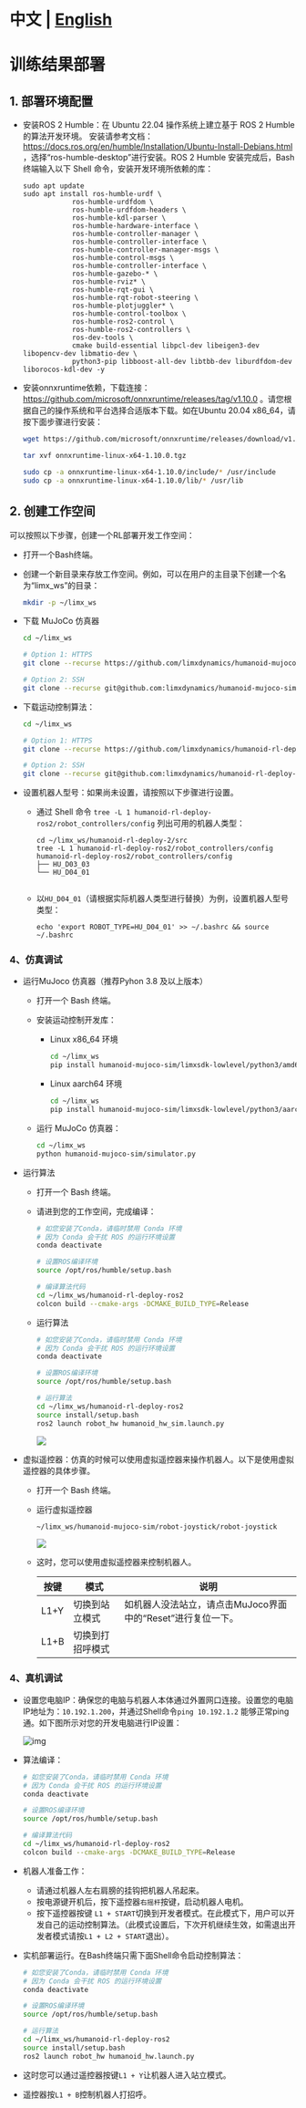 # 中文 | [English](README.md)
# 训练结果部署



## 1. 部署环境配置

- 安装ROS 2 Humble：在 Ubuntu 22.04 操作系统上建立基于 ROS 2 Humble 的算法开发环境。 安装请参考文档： https://docs.ros.org/en/humble/Installation/Ubuntu-Install-Debians.html ，选择“ros-humble-desktop”进行安装。ROS 2 Humble 安装完成后，Bash 终端输入以下 Shell 命令，安装开发环境所依赖的库：

    ```
    sudo apt update
    sudo apt install ros-humble-urdf \
                ros-humble-urdfdom \
                ros-humble-urdfdom-headers \
                ros-humble-kdl-parser \
                ros-humble-hardware-interface \
                ros-humble-controller-manager \
                ros-humble-controller-interface \
                ros-humble-controller-manager-msgs \
                ros-humble-control-msgs \
                ros-humble-controller-interface \
                ros-humble-gazebo-* \
                ros-humble-rviz* \
                ros-humble-rqt-gui \
                ros-humble-rqt-robot-steering \
                ros-humble-plotjuggler* \
                ros-humble-control-toolbox \
                ros-humble-ros2-control \
                ros-humble-ros2-controllers \
                ros-dev-tools \
                cmake build-essential libpcl-dev libeigen3-dev libopencv-dev libmatio-dev \
                python3-pip libboost-all-dev libtbb-dev liburdfdom-dev liborocos-kdl-dev -y
    ```

    

- 安装onnxruntime依赖，下载连接：https://github.com/microsoft/onnxruntime/releases/tag/v1.10.0  。请您根据自己的操作系统和平台选择合适版本下载。如在Ubuntu 20.04 x86_64，请按下面步骤进行安装：
  
    ```Bash
    wget https://github.com/microsoft/onnxruntime/releases/download/v1.10.0/onnxruntime-linux-x64-1.10.0.tgz
    
    tar xvf onnxruntime-linux-x64-1.10.0.tgz
    
    sudo cp -a onnxruntime-linux-x64-1.10.0/include/* /usr/include
    sudo cp -a onnxruntime-linux-x64-1.10.0/lib/* /usr/lib
    ```



## 2. 创建工作空间

可以按照以下步骤，创建一个RL部署开发工作空间：

- 打开一个Bash终端。

- 创建一个新目录来存放工作空间。例如，可以在用户的主目录下创建一个名为“limx_ws”的目录：

  ```Bash
  mkdir -p ~/limx_ws
  ```

- 下载 MuJoCo 仿真器

  ```Bash
  cd ~/limx_ws
  
  # Option 1: HTTPS
  git clone --recurse https://github.com/limxdynamics/humanoid-mujoco-sim.git
  
  # Option 2: SSH
  git clone --recurse git@github.com:limxdynamics/humanoid-mujoco-sim.git
  ```

- 下载运动控制算法：

  ```Bash
  cd ~/limx_ws
  
  # Option 1: HTTPS
  git clone --recurse https://github.com/limxdynamics/humanoid-rl-deploy-ros2.git
  
  # Option 2: SSH
  git clone --recurse git@github.com:limxdynamics/humanoid-rl-deploy-ros2.git
  ```


- 设置机器人型号：如果尚未设置，请按照以下步骤进行设置。

  - 通过 Shell 命令 `tree -L 1 humanoid-rl-deploy-ros2/robot_controllers/config` 列出可用的机器人类型：

    ```
    cd ~/limx_ws/humanoid-rl-deploy-2/src
    tree -L 1 humanoid-rl-deploy-ros2/robot_controllers/config
    humanoid-rl-deploy-ros2/robot_controllers/config
    ├── HU_D03_03
    └── HU_D04_01

    
    ```

  - 以`HU_D04_01`（请根据实际机器人类型进行替换）为例，设置机器人型号类型：

    ```
    echo 'export ROBOT_TYPE=HU_D04_01' >> ~/.bashrc && source ~/.bashrc
    ```

### 4、仿真调试

- 运行MuJoco 仿真器（推荐Pyhon 3.8 及以上版本）

  - 打开一个 Bash 终端。

  - 安装运动控制开发库：

    - Linux x86_64 环境

      ```bash
      cd ~/limx_ws
      pip install humanoid-mujoco-sim/limxsdk-lowlevel/python3/amd64/limxsdk-*-py3-none-any.whl
      ```

    - Linux aarch64 环境

      ```bash
      cd ~/limx_ws
      pip install humanoid-mujoco-sim/limxsdk-lowlevel/python3/aarch64/limxsdk-*-py3-none-any.whl
      ```

  - 运行 MuJoCo 仿真器：

    ```bash
    cd ~/limx_ws
    python humanoid-mujoco-sim/simulator.py
    ```

- 运行算法

  - 打开一个 Bash 终端。

  - 请进到您的工作空间，完成编译：

    ```bash
    # 如您安装了Conda，请临时禁用 Conda 环境
    # 因为 Conda 会干扰 ROS 的运行环境设置
    conda deactivate
    
    # 设置ROS编译环境
    source /opt/ros/humble/setup.bash
    
    # 编译算法代码
    cd ~/limx_ws/humanoid-rl-deploy-ros2
    colcon build --cmake-args -DCMAKE_BUILD_TYPE=Release
    ```

  - 运行算法

    ```bash
    # 如您安装了Conda，请临时禁用 Conda 环境
    # 因为 Conda 会干扰 ROS 的运行环境设置
    conda deactivate
    
    # 设置ROS编译环境
    source /opt/ros/humble/setup.bash
    
    # 运行算法
    cd ~/limx_ws/humanoid-rl-deploy-ros2
    source install/setup.bash
    ros2 launch robot_hw humanoid_hw_sim.launch.py
    ```

    ![](doc/simulator.gif)

- 虚拟遥控器：仿真的时候可以使用虚拟遥控器来操作机器人。以下是使用虚拟遥控器的具体步骤。

  - 打开一个 Bash 终端。

  - 运行虚拟遥控器

    ```
    ~/limx_ws/humanoid-mujoco-sim/robot-joystick/robot-joystick
    ```

    ![](doc/robot-joystick.png)


  - 这时，您可以使用虚拟遥控器来控制机器人。

    | **按键** | **模式**         | **说明**                                                    |
    | -------- | ---------------- | ----------------------------------------------------------- |
    | L1+Y     | 切换到站立模式   | 如机器人没法站立，请点击MuJoco界面中的“Reset”进行复位一下。 |
    | L1+B     | 切换到打招呼模式 |                                                             |

### 4、真机调试

- 设置您电脑IP：确保您的电脑与机器人本体通过外置网口连接。设置您的电脑IP地址为：`10.192.1.200`，并通过Shell命令`ping 10.192.1.2` 能够正常ping通。如下图所示对您的开发电脑进行IP设置：

  ![img](doc/ip.png)

- 算法编译：

  ```bash
  # 如您安装了Conda，请临时禁用 Conda 环境
  # 因为 Conda 会干扰 ROS 的运行环境设置
  conda deactivate
  
  # 设置ROS编译环境
  source /opt/ros/humble/setup.bash
  
  # 编译算法代码
  cd ~/limx_ws/humanoid-rl-deploy-ros2
  colcon build --cmake-args -DCMAKE_BUILD_TYPE=Release
  ```

- 机器人准备工作：

  - 请通过机器人左右肩膀的挂钩把机器人吊起来。
  - 按电源键开机后，按下遥控器`右摇杆`按键，启动机器人电机。
  - 按下遥控器按键 `L1 + START`切换到开发者模式。在此模式下，用户可以开发自己的运动控制算法。（此模式设置后，下次开机继续生效，如需退出开发者模式请按`L1 + L2 + START`退出）。

- 实机部署运行。在Bash终端只需下面Shell命令启动控制算法：

  ```bash
  # 如您安装了Conda，请临时禁用 Conda 环境
  # 因为 Conda 会干扰 ROS 的运行环境设置
  conda deactivate
  
  # 设置ROS编译环境
  source /opt/ros/humble/setup.bash
  
  # 运行算法
  cd ~/limx_ws/humanoid-rl-deploy-ros2
  source install/setup.bash
  ros2 launch robot_hw humanoid_hw.launch.py
  ```

- 这时您可以通过遥控器按键`L1 + Y`让机器人进入站立模式。

- 遥控器按`L1 + B`控制机器人打招呼。

